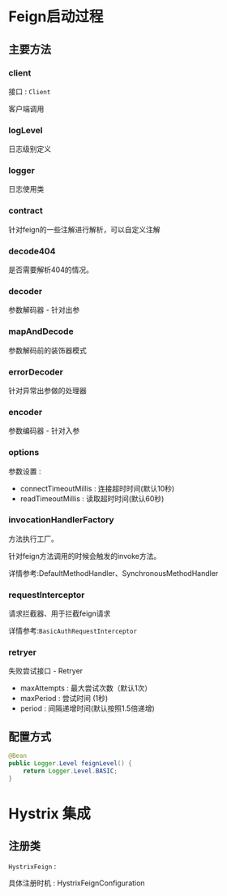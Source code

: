 #  Feign启动过程

## 主要方法

### client 

接口 : `Client`

客户端调用

### logLevel

日志级别定义

### logger

日志使用类

### contract

针对feign的一些注解进行解析，可以自定义注解

### decode404

是否需要解析404的情况。

### decoder

参数解码器 - 针对出参

### mapAndDecode

参数解码前的装饰器模式

### errorDecoder

针对异常出参做的处理器

### encoder

参数编码器 - 针对入参

### options

参数设置 : 

- connectTimeoutMillis : 连接超时时间(默认10秒)
- readTimeoutMillis : 读取超时时间(默认60秒)

### invocationHandlerFactory

方法执行工厂。

针对feign方法调用的时候会触发的invoke方法。

详情参考:DefaultMethodHandler、SynchronousMethodHandler

### requestInterceptor

请求拦截器、用于拦截feign请求

详情参考:`BasicAuthRequestInterceptor`

### retryer

失败尝试接口 - Retryer

- maxAttempts : 最大尝试次数（默认1次）
- maxPeriod : 尝试时间 (1秒) 
- period : 间隔递增时间(默认按照1.5倍递增)

## 配置方式

```java
@Bean
public Logger.Level feignLevel() {
    return Logger.Level.BASIC;
}
```



# Hystrix 集成

## 注册类

`HystrixFeign` : 

具体注册时机 : HystrixFeignConfiguration